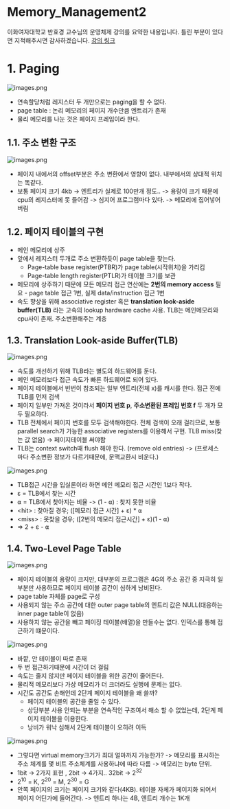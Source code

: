 Memory_Management2
===
이화여자대학교 반효경 교수님의 운영체제 강의를 요약한 내용입니다. 틀린 부분이 있다면 지적해주시면 감사하겠습니다.  [강의 링크](http://www.kocw.net/home/cview.do?cid=4b9cd4c7178db077)

# 1. Paging
![images.png](./images/paging_ex.png)
- 연속할당처럼 레지스터 두 개만으로는 paging을 할 수 없다.
- page table : 논리 메모리의 페이지 개수만큼 엔트리가 존재
- 물리 메모리를 나눈 것은 페이지 프레임이라 한다.
## 1.1. 주소 변환 구조
![images.png](./images/addTrans_arch.png)
- 페이지 내에서의 offset부분은 주소 변환에서 영향이 없다. 내부에서의 상대적 위치는 똑같다. 
- 보통 페이지 크기 4kb -> 엔트리가 실제로 100만개 정도.. -> 용량이 크기 때문에 cpu의 레지스터에 못 들어감 -> 심지어 프로그램마다 있다. -> 메모리에 집어넣어 버림
## 1.2. 페이지 테이블의 구현
- 메인 메모리에 상주
- 앞에서 레지스터 두개로 주소 변환하듯이 page table을 찾는다.
    - Page-table base register(PTBR)가 page table(시작위치)을 가리킴
    - Page-table length register(PTLR)가 테이블 크기를 보관
- 메모리에 상주하기 때문에 모든 메모리 접근 연산에는 **2번의 memory access** 필요
        - page table 접근 1번, 실제 data/instruction 접근 1번
- 속도 향상을 위해 associative register 혹은 **translation look-aside buffer(TLB)** 라는 고속의 lookup hardware cache 사용. TLB는 메인메모리와 cpu사이 존재. 주소변환해주는 계층
## 1.3. Translation Look-aside Buffer(TLB)
![images.png](./images/tlb.png)
- 속도를 개선하기 위해 TLB라는 별도의 하드웨어를 둔다.
- 메인 메모리보다 접근 속도가 빠른 하드웨어로 되어 있다.
- 페이지 테이블에서 빈번이 참조되는 일부 엔트리(전체 x)를 캐시를 한다. 접근 전에 TLB를 먼저 검색
- 페이지 일부만 가져온 것이라서 **페이지 번호 p**, **주소변환된 프레임 번호 f** 두 개가 모두 필요햐다.
- TLB 전체에서 페이지 번호를 모두 검색해야한다. 전체 검색이 오래 걸리므로, 보통 parallel search가 가능한 associative registers를 이용해서 구현. TLB miss(찾는 값 없음) -> 페이지테이블 써야함
- TLB는 context switch때 flush 해야 한다. (remove old entries) -> (프로세스마다 주소변환 정보가 다르기때문에, 문맥교환시 비운다.)

![images.png](./images/access_time.png)
- TLB접근 시간을 입실론이라 하면 메인 메모리 접근 시간인 1보다 작다.
- ε = TLB에서 찾는 시간
- ⍺ = TLB에서 찾아지는 비율 -> (1 - ⍺) : 찾지 못한 비율
- \<hit> : 찾아질 경우; ([메모리 접근 시간] + ε) * ⍺
- \<miss> : 못찾을 경우; ([2번의 메모리 접근시간] + ε)(1 - ⍺)
- => 2 + ε - ⍺


## 1.4. Two-Level Page Table
![images.png](./images/two_level_pt2.png)
- 페이지 테이블의 용량이 크지만, 대부분의 프로그램은 4G의 주소 공간 중 지극히 일부분만 사용하므로 페이지 테이블 공간이 심하게 낭비된다.
- page table 자체를 page로 구성
- 사용되지 않는 주소 공간에 대한 outer page table의 엔트리 값은 NULL(대응하는 inner page table이 없음)
- 사용하지 않는 공간을 빼고 페이징 테이블(배열)을 만들수는 없다. 인덱스를 통해 접근하기 떄문이다.

![images.png](./images/two_level_pt.png)

- 바깥, 안 테이블이 따로 존재
- 두 번 접근하기때문에 시간이 더 걸림
- 속도는 줄지 않지만 페이지 테이블을 위한 공간이 줄어든다.
- 물리적 메모리보다 가상 메모리가 더 크더라도 실행에 문제는 없다.
- 시간도 공간도 손해인데 2단계 페이지 테이블을 왜 쓸까?
    - 페이지 테이블의 공간을 줄일 수 있다.
    - 상당부분 사용 안되는 부분을 연속적인 구조여서 해소 할 수 없었는데, 2단계 페이지 테이블을 이용한다.
    - 낭비가 워낙 심해서 2단계 테이블이 오히려 이득

![images.png](./images/2level_page_ex.png)
-  그렇다면 virtual memory크기가 최대 얼마까지 가능한가? -> 메모리를 표시하는 주소 체계를 몇 비트 주소체계를 사용하냐에 따라 다름 -> 메모리는 byte 단위. 
- 1bit -> 2가지 표현 , 2bit -> 4가지.. 32bit -> 2<sup>32</sup>
- 2<sup>10</sup> = K, 2<sup>20</sup> = M, 2<sup>30</sup> = G
- 안쪽 페이지의 크기는 페이지 크기와 같다(4KB). 테이블 자체가 페이지화 되어서 페이지 어딘가에 들어간다. -> 엔트리 하나는 4B, 엔트리 개수는 1K개
